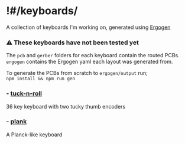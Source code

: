 # !#/keyboards/
A collection of keyboards I'm working on, generated using [Ergogen](https://github.com/mrzealot/ergogen)

### ⚠️ These keyboards have not been tested yet

The `pcb` and `gerber` folders for each keyboard contain the routed PCBs.  
`ergogen` contains the Ergogen yaml each layout was generated from.

To generate the PCBs from scratch to `ergogen/output` run;  
`npm install && npm run gen`


### - [tuck-n-roll](./tuck-n-roll)
36 key keyboard with two tucky thumb encoders

### - [plank](./plank)
A Planck-like keyboard

